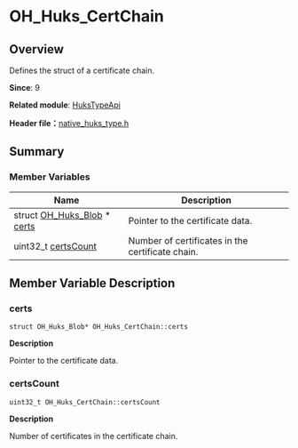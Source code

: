 # OH_Huks_CertChain


## Overview

Defines the struct of a certificate chain.

**Since**: 9

**Related module**: [HuksTypeApi](_huks_type_api.md)

**Header file：**[native_huks_type.h](native__huks__type_8h.md)


## Summary


### Member Variables

| Name| Description|
| -------- | -------- |
| struct [OH_Huks_Blob](_o_h___huks___blob.md) \* [certs](#certs) | Pointer to the certificate data. |
| uint32_t [certsCount](#certscount) | Number of certificates in the certificate chain. |


## Member Variable Description


### certs

```
struct OH_Huks_Blob* OH_Huks_CertChain::certs
```
**Description**

Pointer to the certificate data.


### certsCount

```
uint32_t OH_Huks_CertChain::certsCount
```
**Description**

Number of certificates in the certificate chain.